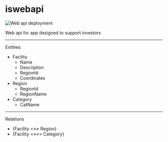 # iswebapi

![Web api deployment](https://github.com/Nosp27/iswebapi/workflows/Deploy/badge.svg)

Web api for app designed to support investors

---
Entities:
- Facility
  - Name
  - Description
  - RegionId
  - Coordinates
- Region
  - RegionId
  - RegionName
- Category
  - CatName

---
Relations
- {Facility <<-> Region}
- {Facility <<->> Category}
